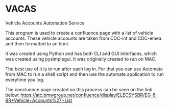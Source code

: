 # VACAS
Vehicle Accounts Automation Service

This program is used to create a confluence page with a list of vehicle accounts. These vehicle accounts are taken from CDC-int and CDC-emea and then formatted to an html.

It was created using Python and has both CLI and GUI interfaces, which was created using pysimplegui.
It was originally created to run on MAC.

The best use of it is to run after each log in. For that you can use Automate from MAC to run a shell script and then use the automate application to run everytime you log.

The concluence page created on this process can be seen on the link below:
https://atc.bmwgroup.net/confluence/display/ELECSYSBR/EG-8-BR+Vehicle+Accounts%27+List